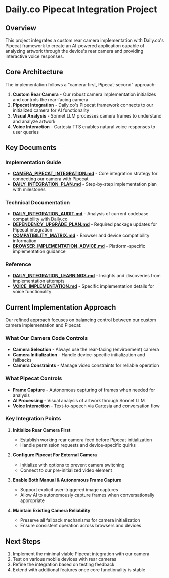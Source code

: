 # Daily.co Pipecat Integration Project

## Overview

This project integrates a custom rear camera implementation with Daily.co's Pipecat framework to create an AI-powered application capable of analyzing artwork through the device's rear camera and providing interactive voice responses.

## Core Architecture

The implementation follows a "camera-first, Pipecat-second" approach:

1. **Custom Rear Camera** - Our robust camera implementation initializes and controls the rear-facing camera
2. **Pipecat Integration** - Daily.co's Pipecat framework connects to our initialized camera for AI functionality
3. **Visual Analysis** - Sonnet LLM processes camera frames to understand and analyze artwork
4. **Voice Interaction** - Cartesia TTS enables natural voice responses to user queries

## Key Documents

### Implementation Guide
- [**CAMERA_PIPECAT_INTEGRATION.md**](./CAMERA_PIPECAT_INTEGRATION.md) - Core integration strategy for connecting our camera with Pipecat
- [**DAILY_INTEGRATION_PLAN.md**](./DAILY_INTEGRATION_PLAN.md) - Step-by-step implementation plan with milestones

### Technical Documentation
- [**DAILY_INTEGRATION_AUDIT.md**](./DAILY_INTEGRATION_AUDIT.md) - Analysis of current codebase compatibility with Daily.co
- [**DEPENDENCY_UPGRADE_PLAN.md**](./DEPENDENCY_UPGRADE_PLAN.md) - Required package updates for Pipecat integration
- [**COMPATIBILITY_MATRIX.md**](./COMPATIBILITY_MATRIX.md) - Browser and device compatibility information
- [**BROWSER_IMPLEMENTATION_ADVICE.md**](./BROWSER_IMPLEMENTATION_ADVICE.md) - Platform-specific implementation guidance

### Reference
- [**DAILY_INTEGRATION_LEARNINGS.md**](./DAILY_INTEGRATION_LEARNINGS.md) - Insights and discoveries from implementation attempts
- [**VOICE_IMPLEMENTATION.md**](./VOICE_IMPLEMENTATION.md) - Specific implementation details for voice functionality

## Current Implementation Approach

Our refined approach focuses on balancing control between our custom camera implementation and Pipecat:

### What Our Camera Code Controls
- **Camera Selection** - Always use the rear-facing (environment) camera
- **Camera Initialization** - Handle device-specific initialization and fallbacks
- **Camera Constraints** - Manage video constraints for reliable operation

### What Pipecat Controls
- **Frame Capture** - Autonomous capturing of frames when needed for analysis
- **AI Processing** - Visual analysis of artwork through Sonnet LLM
- **Voice Interaction** - Text-to-speech via Cartesia and conversation flow

### Key Integration Points

1. **Initialize Rear Camera First**
   - Establish working rear camera feed before Pipecat initialization
   - Handle permission requests and device-specific quirks

2. **Configure Pipecat For External Camera**
   - Initialize with options to prevent camera switching
   - Connect to our pre-initialized video element

3. **Enable Both Manual & Autonomous Frame Capture**
   - Support explicit user-triggered image captures
   - Allow AI to autonomously capture frames when conversationally appropriate

4. **Maintain Existing Camera Reliability**
   - Preserve all fallback mechanisms for camera initialization
   - Ensure consistent operation across browsers and devices

## Next Steps

1. Implement the minimal viable Pipecat integration with our camera
2. Test on various mobile devices with rear cameras
3. Refine the integration based on testing feedback
4. Extend with additional features once core functionality is stable
